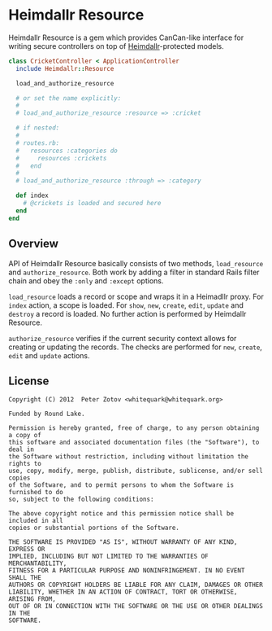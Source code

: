 Heimdallr Resource
==================

Heimdallr Resource is a gem which provides CanCan-like interface for writing secure
controllers on top of [Heimdallr](http://github.com/roundlake/heimdallr)-protected
models.

``` ruby
class CricketController < ApplicationController
  include Heimdallr::Resource

  load_and_authorize_resource

  # or set the name explicitly:
  #
  # load_and_authorize_resource :resource => :cricket

  # if nested:
  #
  # routes.rb:
  #   resources :categories do
  #     resources :crickets
  #   end
  #
  # load_and_authorize_resource :through => :category

  def index
    # @crickets is loaded and secured here
  end
end
```

Overview
--------

API of Heimdallr Resource basically consists of two methods, `load_resource` and `authorize_resource`.
Both work by adding a filter in standard Rails filter chain and obey the `:only` and `:except` options.

`load_resource` loads a record or scope and wraps it in a Heimadllr proxy. For `index` action, a scope is
loaded. For `show`, `new`, `create`, `edit`, `update` and `destroy` a record is loaded. No further action
is performed by Heimdallr Resource.

`authorize_resource` verifies if the current security context allows for creating or updating the records.
The checks are performed for `new`, `create`, `edit` and `update` actions.

License
-------

    Copyright (C) 2012  Peter Zotov <whitequark@whitequark.org>
  
    Funded by Round Lake.

    Permission is hereby granted, free of charge, to any person obtaining a copy of
    this software and associated documentation files (the "Software"), to deal in
    the Software without restriction, including without limitation the rights to
    use, copy, modify, merge, publish, distribute, sublicense, and/or sell copies
    of the Software, and to permit persons to whom the Software is furnished to do
    so, subject to the following conditions:

    The above copyright notice and this permission notice shall be included in all
    copies or substantial portions of the Software.

    THE SOFTWARE IS PROVIDED "AS IS", WITHOUT WARRANTY OF ANY KIND, EXPRESS OR
    IMPLIED, INCLUDING BUT NOT LIMITED TO THE WARRANTIES OF MERCHANTABILITY,
    FITNESS FOR A PARTICULAR PURPOSE AND NONINFRINGEMENT. IN NO EVENT SHALL THE
    AUTHORS OR COPYRIGHT HOLDERS BE LIABLE FOR ANY CLAIM, DAMAGES OR OTHER
    LIABILITY, WHETHER IN AN ACTION OF CONTRACT, TORT OR OTHERWISE, ARISING FROM,
    OUT OF OR IN CONNECTION WITH THE SOFTWARE OR THE USE OR OTHER DEALINGS IN THE
    SOFTWARE.